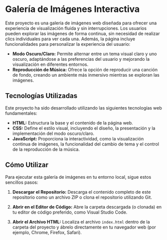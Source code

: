 # Galería de Imágenes Interactiva

Este proyecto es una galería de imágenes web diseñada para ofrecer una experiencia de visualización fluida y sin interrupciones. Los usuarios pueden explorar las imágenes de forma continua, sin necesidad de realizar clics individuales para ver cada una. Además, la página incluye funcionalidades para personalizar la experiencia del usuario:

* **Modo Oscuro/Claro:** Permite alternar entre un tema visual claro y uno oscuro, adaptándose a las preferencias del usuario y mejorando la visualización en diferentes entornos.
* **Reproducción de Música:** Ofrece la opción de reproducir una canción de fondo, creando un ambiente más inmersivo mientras se exploran las imágenes.

## Tecnologías Utilizadas

Este proyecto ha sido desarrollado utilizando las siguientes tecnologías web fundamentales:

* **HTML:** Estructura la base y el contenido de la página web.
* **CSS:** Define el estilo visual, incluyendo el diseño, la presentación y la implementación del modo oscuro/claro.
* **JavaScript:** Proporciona la interactividad, como la visualización continua de imágenes, la funcionalidad del cambio de tema y el control de la reproducción de la música.

## Cómo Utilizar

Para ejecutar esta galería de imágenes en tu entorno local, sigue estos sencillos pasos:

1.  **Descargar el Repositorio:** Descarga el contenido completo de este repositorio como un archivo ZIP o clona el repositorio utilizando Git.

2.  **Abrir en el Editor de Código:** Abre la carpeta descargada (o clonada) en tu editor de código preferido, como Visual Studio Code.

3.  **Abrir el Archivo HTML:** Localiza el archivo `index.html` dentro de la carpeta del proyecto y ábrelo directamente en tu navegador web (por ejemplo, Chrome, Firefox, Safari).
